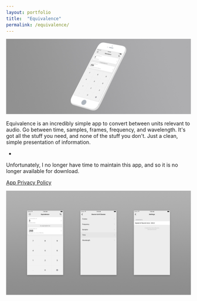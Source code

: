 ```yaml
---
layout: portfolio
title:  "Equivalence"
permalink: /equivalence/
---
```


<div class="post-image"><img src="/assets/images/portfolio/equivalence/hero.jpg"></div>

Equivalence is an incredibly simple app to convert between units relevant to audio. Go between time, samples, frames, frequency, and wavelength. It's got all the stuff you need, and none of the stuff you don't. Just a clean, simple presentation of information.

-

Unfortunately, I no longer have time to maintain this app, and so it is no longer available for download.

[App Privacy Policy](/privacy-policy)

<div class="post-image"><img src="/assets/images/portfolio/equivalence/equivalence-ui.jpg"></div>
